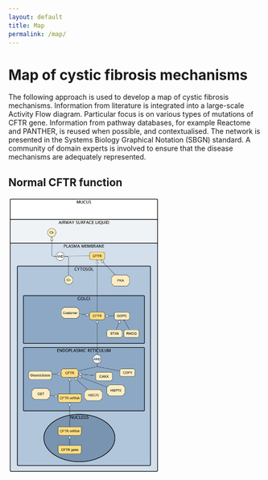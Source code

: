 ```yaml
---
layout: default
title: Map
permalink: /map/
---
```


# Map of cystic fibrosis mechanisms

The following approach is used to develop a map of cystic fibrosis mechanisms. Information from literature is integrated into a large-scale Activity Flow diagram. Particular focus is on various types of mutations of CFTR gene. Information from pathway databases, for example Reactome and PANTHER, is reused when possible, and contextualised. The network is presented in the Systems Biology Graphical Notation (SBGN) standard. A community of domain experts is involved to ensure that the disease mechanisms are adequately represented.  

## Normal CFTR function

<img src="/images/maps/CFTR_WT_v06_Blue.png" width="300"/>
